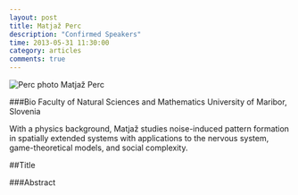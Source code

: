 ```yaml
---
layout: post
title: Matjaž Perc
description: "Confirmed Speakers"
time: 2013-05-31 11:30:00
category: articles
comments: true  
---
```


<footer class="entry-meta">
<img src="{{ site.url }}/images/mperc.jpg" alt="Perc photo">
<span class="author vcard" itemprop="author" itemscope itemtype="http://schema.org/Person">Matjaž Perc</a></span></span>
</footer>

###Bio
Faculty of Natural Sciences and Mathematics
University of Maribor, Slovenia

With  a physics background, Matjaž studies noise-induced pattern formation in spatially extended systems with applications to the nervous system, game-theoretical models, and social complexity.

##Title

###Abstract